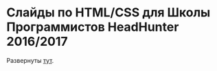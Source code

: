# Слайды по HTML/CSS для Школы Программистов HeadHunter 2016/2017
Развернуты [тут](https://gitpitch.com/sergdenisov/hh-school-2017-html-css-slides-2).